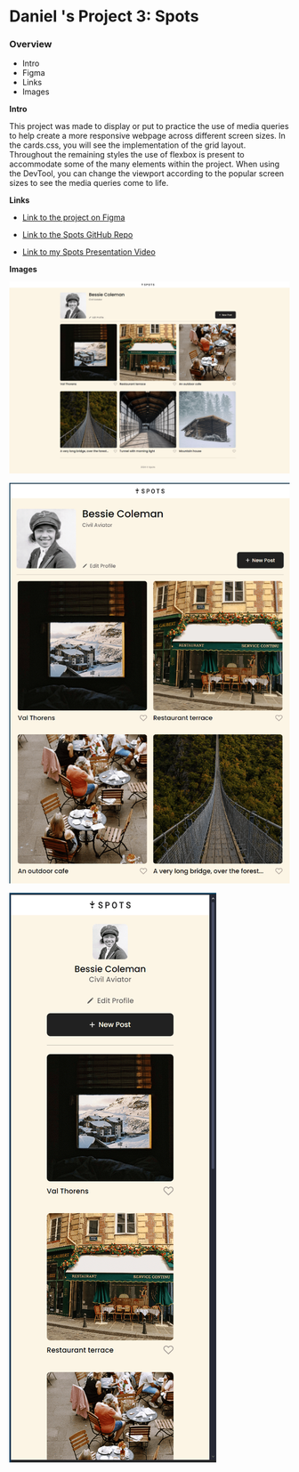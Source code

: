 # Daniel 's Project 3: Spots

### Overview

- Intro
- Figma
- Links
- Images

**Intro**

This project was made to display or put to practice the use of media queries to help create a more responsive webpage across different screen sizes. In the cards.css, you will see the implementation of the grid layout. Throughout the remaining styles the use of flexbox is present to accommodate some of the many elements within the project. When using the DevTool, you can change the viewport according to the popular screen sizes to see the media queries come to life.

**Links**

- [Link to the project on Figma](https://www.figma.com/file/BBNm2bC3lj8QQMHlnqRsga/Sprint-3-Project-%E2%80%94-Spots?type=design&node-id=2%3A60&mode=design&t=afgNFybdorZO6cQo-1)

- [Link to the Spots GitHub Repo](https://dannydev88.github.io/se_project_spots/)

- [Link to my Spots Presentation Video](https://drive.google.com/file/d/1CFLM6Xu6u24LHimpDD5cGJUAlaUZO_TC/view?usp=sharing)

**Images**

![Desktop Viewport](./images/project-screenshots/spots-desktop-view-min.png)

![Tablet Viewpoint](./images/project-screenshots/spots-tablet-view-min.png)

![Smartphone Viewpoint](./images/project-screenshots/spots-smartphone-view-min.png)

